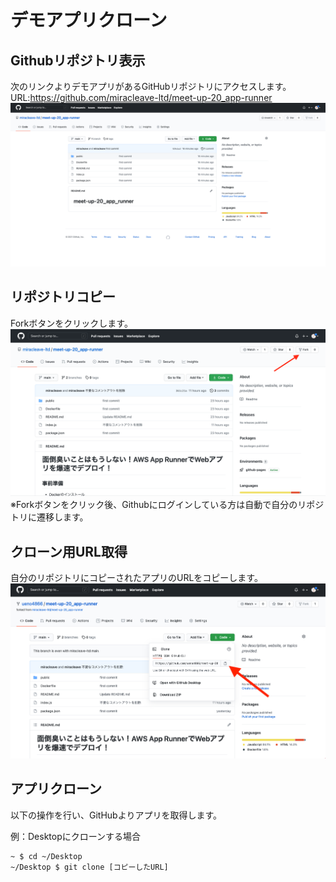 # デモアプリクローン
## Githubリポジトリ表示
次のリンクよりデモアプリがあるGitHubリポジトリにアクセスします。  
URL:https://github.com/miracleave-ltd/meet-up-20_app-runner  
![](img/1.png)  

## リポジトリコピー
Forkボタンをクリックします。  
![](img/2.png)  
※Forkボタンをクリック後、Githubにログインしている方は自動で自分のリポジトリに遷移します。
## クローン用URL取得
自分のリポジトリにコピーされたアプリのURLをコピーします。  
![](img/3.png)  
## アプリクローン
以下の操作を行い、GitHubよりアプリを取得します。  

例：Desktopにクローンする場合
```
~ $ cd ~/Desktop
~/Desktop $ git clone [コピーしたURL] 
```
